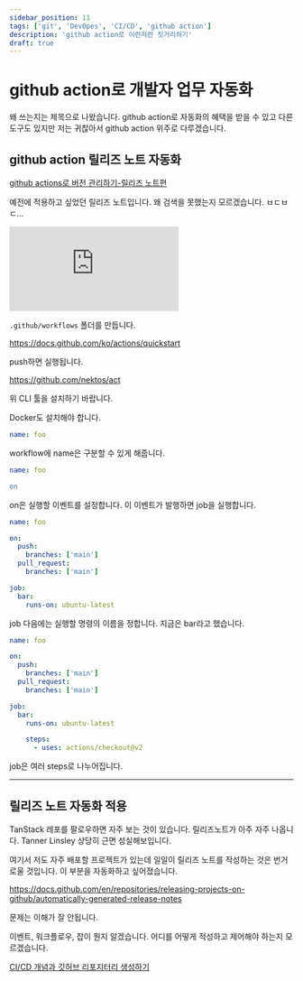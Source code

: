 ```yaml
---
sidebar_position: 11
tags: ['git', 'DevOpes', 'CI/CD', 'github action']
description: 'github action로 이런저런 짓거리하기'
draft: true
---
```


# github action로 개발자 업무 자동화

왜 쓰는지는 제목으로 나왔습니다. github action로 자동화의 혜택을 받을 수 있고 다른 도구도 있지만 저는 귀찮아서 github action 위주로 다루겠습니다.

## github action 릴리즈 노트 자동화

[github actions로 버전 관리하기-릴리즈 노트편](https://mong-blog.tistory.com/entry/github-actions%EB%A1%9C-%EB%B2%84%EC%A0%84-%EA%B4%80%EB%A6%AC%ED%95%98%EA%B8%B0-%EB%A6%B4%EB%A6%AC%EC%A6%88-%EB%85%B8%ED%8A%B8%ED%8E%B8)

예전에 적용하고 싶었던 릴리즈 노트입니다. 왜 검색을 못했는지 모르겠습니다. ㅂㄷㅂㄷ...

<iframe class="codepen" src="https://www.youtube.com/embed/yfBtjLxn_6k" title="How GitHub Actions 10x my productivity" frameborder="0" allow="accelerometer; autoplay; clipboard-write; encrypted-media; gyroscope; picture-in-picture; web-share" allowfullscreen></iframe>

`.github/workflows` 폴더를 만듭니다.

https://docs.github.com/ko/actions/quickstart

push하면 실행됩니다.

https://github.com/nektos/act

위 CLI 툴을 설치하기 바랍니다.

Docker도 설치해야 합니다.

```yml
name: foo
```

workflow에 name은 구분할 수 있게 해줍니다.

```yml
name: foo

on
```

on은 실행할 이벤트를 설정합니다. 이 이벤트가 발행하면 job을 실행합니다.

```yml
name: foo

on:
  push:
    branches: ['main']
  pull_request:
    branches: ['main']

job:
  bar:
    runs-on: ubuntu-latest
```

job 다음에는 실행할 명령의 이름을 정합니다. 지금은 bar라고 했습니다.

```yml
name: foo

on:
  push:
    branches: ['main']
  pull_request:
    branches: ['main']

job:
  bar:
    runs-on: ubuntu-latest

    steps:
      - uses: actions/checkout@v2
```

job은 여러 steps로 나누어집니다.

---

## 릴리즈 노트 자동화 적용

TanStack 레포를 팔로우하면 자주 보는 것이 있습니다. 릴리즈노트가 아주 자주 나옵니다. Tanner Linsley 상당히 근면 성실해보입니다.

여기서 저도 자주 배포할 프로젝트가 있는데 일일이 릴리즈 노트를 작성하는 것은 번거로울 것입니다. 이 부분을 자동화하고 싶어졌습니다.

https://docs.github.com/en/repositories/releasing-projects-on-github/automatically-generated-release-notes

문제는 이해가 잘 안됩니다.

이벤트, 워크플로우, 잡이 뭔지 알겠습니다. 어디를 어떻게 적성하고 제어해야 하는지 모르겠습니다.

[CI/CD 개념과 깃허브 리포지터리 생성하기](https://yozm.wishket.com/magazine/detail/2184/)

<!--

[GitHub Actions로 개선하는 코드 리뷰 문화](https://toss.tech/article/25431)

github action은 다양한 응용이 가능합니다.

-->
